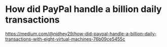 # How did PayPal handle a billion daily transactions

https://medium.com/@nidhey29/how-did-paypal-handle-a-billion-daily-transactions-with-eight-virtual-machines-76b09ce5455c
